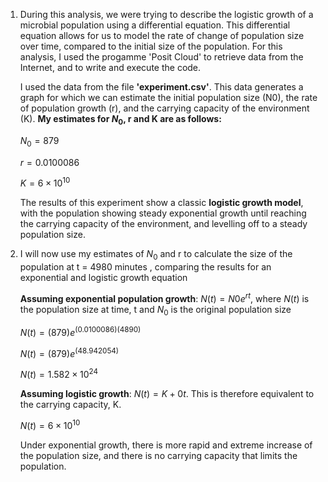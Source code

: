 1) During this analysis, we were trying to describe the logistic growth of a microbial population using a differential equation. This differential equation allows for us to model the rate of change of population size over time, compared to the initial size of the population. For this analysis, I used the progamme 'Posit Cloud' to retrieve data from the Internet, and to write and execute the code.

   I used the data from the file **'experiment.csv'**. This data generates a graph for which we can estimate the initial population size (N0), the rate of population growth (r), and the carrying capacity of the environment (K). **My estimates for $`N_0`$, r and K are as follows:**

   $`N_0 = 879 `$

   $`r = 0.0100086 `$

   $`K = 6 \times 10^{10} `$

   The results of this experiment show a classic **logistic growth model**, with the population showing steady exponential growth until reaching the carrying capacity of the environment, and levelling off to a steady population size.

2) I will now use my estimates of $`N_0`$ and r to calculate the size of the population at t = 4980 minutes , comparing the results for an exponential and logistic growth equation

   **Assuming exponential population growth**: $`N(t) = N0e^{rt} `$, where $`N(t)`$ is the population size at time, t and $`N_0`$ is the original population size 

   $`N(t) = (879)e^{(0.0100086)(4890)}`$

   $`N(t) = (879)e^{(48.942054)}`$

   $`N(t) = 1.582  \times 10^{24}`$

   **Assuming logistic growth**: $`N(t) = K + 0t `$. This is therefore equivalent to the carrying capacity, K. 

   $`N(t) = 6 \times 10^{10} `$

   Under exponential growth, there is more rapid and extreme increase of the population size, and there is no carrying capacity that limits the population.
   
